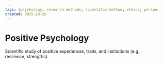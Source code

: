```yaml
---
tags: [psychology, research-methods, scientific-method, ethics, perspectives]
created: 2025-10-20
---
```

# Positive Psychology

Scientific study of positive experiences, traits, and institutions (e.g., resilience, strengths).

